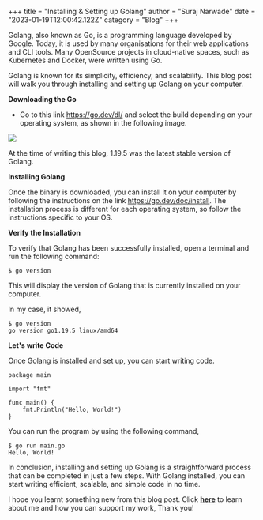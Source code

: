 +++
title = "Installing & Setting up Golang"
author = "Suraj Narwade"
date = "2023-01-19T12:00:42.122Z"
category = "Blog"
+++

Golang, also known as Go, is a programming language developed by Google. Today, it is used by many organisations for their web applications and CLI tools. Many OpenSource projects in cloud\-native spaces, such as Kubernetes and Docker, were written using Go.


Golang is known for its simplicity, efficiency, and scalability. This blog post will walk you through installing and setting up Golang on your computer.


**Downloading the Go**


* Go to this link <https://go.dev/dl/> and select the build depending on your operating system, as shown in the following image.


![](https://cdn.hashnode.com/res/hashnode/image/upload/v1673647935746/fefb98c8-8821-48d6-a4a2-51a8003aa0b1.png)


At the time of writing this blog, 1\.19\.5 was the latest stable version of Golang.


**Installing Golang**


Once the binary is downloaded, you can install it on your computer by following the instructions on the link <https://go.dev/doc/install>. The installation process is different for each operating system, so follow the instructions specific to your OS.


**Verify the Installation**


To verify that Golang has been successfully installed, open a terminal and run the following command:



```
$ go version

```

This will display the version of Golang that is currently installed on your computer.


In my case, it showed,



```
$ go version
go version go1.19.5 linux/amd64

```

**Let's write Code**


Once Golang is installed and set up, you can start writing code.



```
package main

import "fmt"

func main() {
    fmt.Println("Hello, World!")
}

```

You can run the program by using the following command,



```
$ go run main.go
Hello, World!

```

In conclusion, installing and setting up Golang is a straightforward process that can be completed in just a few steps. With Golang installed, you can start writing efficient, scalable, and simple code in no time.


I hope you learnt something new from this blog post. Click [**here**](https://surajincloud.com/about) to learn about me and how you can support my work, Thank you!


